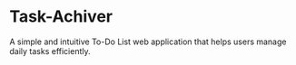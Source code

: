 # Task-Achiver
A simple and intuitive To-Do List web application that helps users manage daily tasks efficiently.
